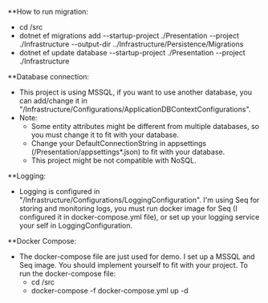 **How to run migration:
- cd /src
- dotnet ef migrations add <migration-name> --startup-project ./Presentation --project ./Infrastructure --output-dir ../Infrastructure/Persistence/Migrations
- dotnet ef update database --startup-project ./Presentation --project ./Infrastructure

**Database connection:
- This project is using MSSQL, if you want to use another database, you can add/change it in "/Infrastructure/Configurations/ApplicationDBContextConfigurations".
- Note:
  - Some entity attributes might be different from multiple databases, so you must change it to fit with your database.
  - Change your DefaultConnectionString in appsettings (/Presentation/appsettings*.json) to fit with your database.
  - This project might be not compatible with NoSQL.

**Logging:
- Logging is configured in "/Infrastructure/Configurations/LoggingConfiguration". I'm using Seq for storing and monitoring logs, you must run docker image for Seq (I configured it in docker-compose.yml file), or set up your logging service your self in LoggingConfiguration.

**Docker Compose:
- The docker-compose file are just used for demo. I set up a MSSQL and Seq image. You should implement yourself to fit with your project. To run the docker-compose file:
  - cd /src
  - docker-compose -f docker-compose.yml up -d 
